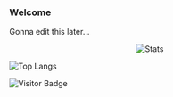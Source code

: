 ### Welcome

Gonna edit this later...

<p align="center"> <img src="https://github-readme-stats.vercel.app/api?username=JASFramework&show_icons=true&theme=gotham" alt="Stats" />
  
![Top Langs](https://github-readme-stats.vercel.app/api/top-langs/?username=JASFramework&hide=TeX&layout=compact)

![Visitor Badge](https://visitor-badge.laobi.icu/badge?page_id=JASFramework.JASFramework)

<!--
**JASFramework/JASFramework** is a ✨ _special_ ✨ repository because its `README.md` (this file) appears on your GitHub profile.

Here are some ideas to get you started:

- 🔭 I’m currently working on ...
- 🌱 I’m currently learning ...
- 👯 I’m looking to collaborate on ...
- 🤔 I’m looking for help with ...
- 💬 Ask me about ...
- 📫 How to reach me: ...
- 😄 Pronouns: ...
- ⚡ Fun fact: ...
-->
